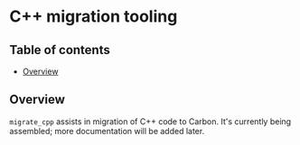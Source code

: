 # C++ migration tooling

<!--
Part of the Carbon Language project, under the Apache License v2.0 with LLVM
Exceptions. See /LICENSE for license information.
SPDX-License-Identifier: Apache-2.0 WITH LLVM-exception
-->

<!-- toc -->

## Table of contents

-   [Overview](#overview)

<!-- tocstop -->

## Overview

`migrate_cpp` assists in migration of C++ code to Carbon. It's currently being
assembled; more documentation will be added later.
